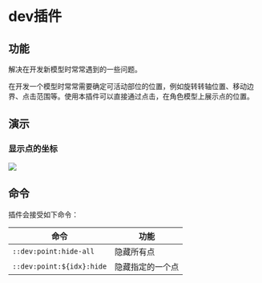 # dev插件

## 功能

解决在开发新模型时常常遇到的一些问题。

在开发一个模型时常常需要确定可活动部位的位置，例如旋转转轴位置、移动边界、点击范围等。使用本插件可以直接通过点击，在角色模型上展示点的位置。

## 演示

### 显示点的坐标

![](../../docs/readme-bundle/dev-plugin.gif)

## 命令

插件会接受如下命令：

| 命令                       | 功能                          |
|----------------------------|-------------------------------|
| `::dev:point:hide-all`     | 隐藏所有点                    |
| `::dev:point:${idx}:hide`  | 隐藏指定的一个点              |
